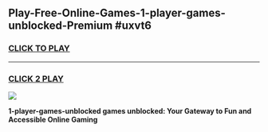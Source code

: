
## Play-Free-Online-Games-1-player-games-unblocked-Premium #uxvt6
<h3>
<a href="https://premium.freeplayer.one?title=1-player-games-unblocked&ref=8M">CLICK TO PLAY</a></h3>
<hr>

<h3>
<a href="https://premium.freeplayer.one?title=1-player-games-unblocked&ref=8M">CLICK 2 PLAY</a>
  
</h3>

<a href="https://premium.freeplayer.one?title=1-player-games-unblocked&ref=8M"><img src="https://clearcache.store/games.png"></a>


**1-player-games-unblocked games unblocked: Your Gateway to Fun and Accessible Online Gaming**
